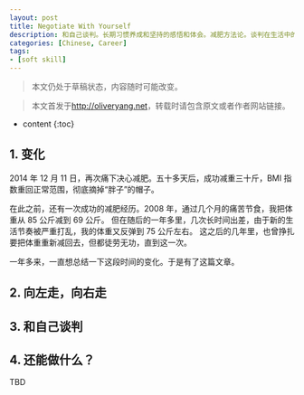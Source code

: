 ```yaml
---
layout: post
title: Negotiate With Yourself
description: 和自己谈判。长期习惯养成和坚持的感悟和体会。减肥方法论。谈判在生活中的应用。
categories: [Chinese, Career]
tags:
- [soft skill]
---
```


>本文仍处于草稿状态，内容随时可能改变。

>本文首发于<http://oliveryang.net>，转载时请包含原文或者作者网站链接。

* content
{:toc}

## 1. 变化

2014 年 12 月 11 日，再次痛下决心减肥。五十多天后，成功减重三十斤，BMI 指数重回正常范围，彻底摘掉“胖子”的帽子。

在此之前，还有一次成功的减肥经历。2008 年，通过几个月的痛苦节食，我把体重从 85 公斤减到 69 公斤。
但在随后的一年多里，几次长时间出差，由于新的生活节奏被严重打乱，我的体重又反弹到 75 公斤左右。
这之后的几年里，也曾挣扎要把体重重新减回去，但都徒劳无功，直到这一次。

一年多来，一直想总结一下这段时间的变化。于是有了这篇文章。

## 2. 向左走，向右走



## 3. 和自己谈判


## 4. 还能做什么？

TBD
